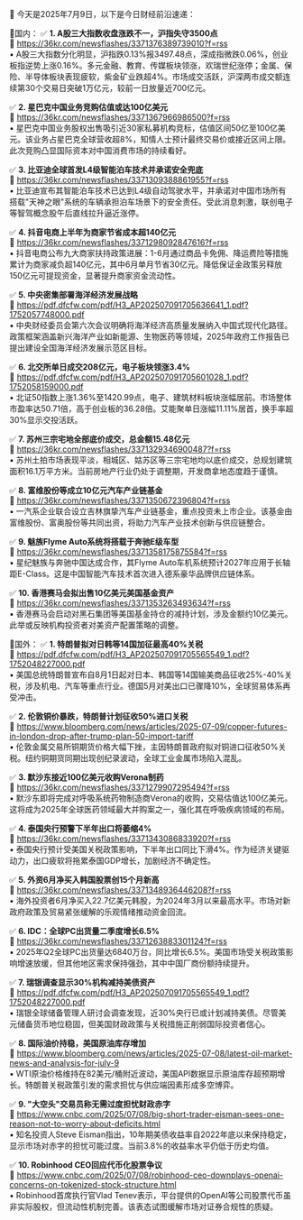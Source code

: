 📅 今天是2025年7月9日，以下是今日财经前沿速递：

📌国内：
✅ **1. A股三大指数收盘涨跌不一，沪指失守3500点**  
🔗 https://36kr.com/newsflashes/3371376389739010?f=rss  
▪️ A股三大指数分化明显，沪指跌0.13%报3497.48点，深成指微跌0.06%，创业板指逆势上涨0.16%。多元金融、教育、传媒板块领涨，欢瑞世纪涨停；金属、保险、半导体板块表现疲软，紫金矿业跌超4%。市场成交活跃，沪深两市成交额连续第30个交易日突破1万亿元，较前一日放量近700亿元。

✅ **2. 星巴克中国业务竞购估值或达100亿美元**  
🔗 https://36kr.com/newsflashes/3371367966986500?f=rss  
▪️ 星巴克中国业务股权出售吸引近30家私募机构竞标，估值区间50亿至100亿美元。该业务占星巴克全球营收超8%，知情人士预计最终交易价或接近区间上限。此次竞购凸显国际资本对中国消费市场的持续看好。

✅ **3. 比亚迪全球首发L4级智能泊车技术并承诺安全兜底**  
🔗 https://36kr.com/newsflashes/3371309388861955?f=rss  
▪️ 比亚迪宣布其智能泊车技术已达到L4级自动驾驶水平，并承诺对中国市场所有搭载"天神之眼"系统的车辆承担泊车场景下的安全责任。受此消息刺激，联创电子等智驾概念股午后直线拉升逼近涨停。

✅ **4. 抖音电商上半年为商家节省成本超140亿元**  
🔗 https://36kr.com/newsflashes/3371298092847616?f=rss  
▪️ 抖音电商公布九大商家扶持政策进展：1-6月通过商品卡免佣、降运费险等措施累计为商家减负超140亿元，其中6月单月节省30亿元。降低保证金政策另释放150亿元可提现资金，显著提升商家资金流动性。

✅ **5. 中央密集部署海洋经济发展战略**  
🔗 https://pdf.dfcfw.com/pdf/H3_AP202507091705636641_1.pdf?1752057748000.pdf  
▪️ 中央财经委员会第六次会议明确将海洋经济高质量发展纳入中国式现代化路径。政策框架涵盖新兴海洋产业如新能源、生物医药等领域，2025年政府工作报告已提出建设全国海洋经济发展示范区目标。

✅ **6. 北交所单日成交208亿元，电子板块领涨3.4%**  
🔗 https://pdf.dfcfw.com/pdf/H3_AP202507091705601028_1.pdf?1752058159000.pdf  
▪️ 北证50指数上涨1.36%至1420.99点，电子、建筑材料板块涨幅居前。市场整体市盈率达50.71倍，高于创业板的36.28倍。艾能聚单日涨幅11.11%居首，换手率超30%显示交投活跃。

✅ **7. 苏州三宗宅地全部底价成交，总金额15.48亿元**  
🔗 https://36kr.com/newsflashes/3371329346900487?f=rss  
▪️ 苏州土拍市场表现平淡，相城区、姑苏区等三宗宅地均以底价成交，总规划建筑面积16.1万平方米。当前房地产行业仍处于调整期，开发商拿地态度趋于谨慎。

✅ **8. 富维股份等成立10亿元汽车产业链基金**  
🔗 https://36kr.com/newsflashes/3371350672396804?f=rss  
▪️ 一汽系企业联合设立吉林旗挚汽车产业链基金，重点投资未上市企业。该基金由富维股份、富奥股份等共同出资，将助力汽车产业技术创新与供应链整合。

✅ **9. 魅族Flyme Auto系统将搭载于奔驰E级车型**  
🔗 https://36kr.com/newsflashes/3371358175875584?f=rss  
▪️ 星纪魅族与奔驰中国达成合作，其Flyme Auto车机系统预计2027年应用于长轴距E-Class。这是中国智能汽车技术首次进入德系豪华品牌供应链体系。

✅ **10. 香港赛马会拟出售10亿美元美国基金资产**  
🔗 https://36kr.com/newsflashes/3371353263493634?f=rss  
▪️ 香港赛马会启动对黑石集团等美国基金持仓的减持计划，涉及金额约10亿美元。此举或反映机构投资者对美资产配置策略的调整。

📌国外：
✅ **1. 特朗普拟对日韩等14国加征最高40%关税**  
🔗 https://pdf.dfcfw.com/pdf/H3_AP202507091705565549_1.pdf?1752048227000.pdf  
▪️ 美国总统特朗普宣布自8月1日起对日本、韩国等14国输美商品征收25%-40%关税，涉及机电、汽车等重点行业。德国5月对美出口已骤降10%，全球贸易体系再受冲击。

✅ **2. 伦敦铜价暴跌，特朗普计划征收50%进口关税**  
🔗 https://www.bloomberg.com/news/articles/2025-07-09/copper-futures-in-london-drop-after-trump-plan-50-import-tariff  
▪️ 伦敦金属交易所铜期货价格大幅下挫，主因特朗普政府拟对铜进口征收50%关税。纽约铜期货同期出现创纪录波动，全球工业金属市场陷入混乱。

✅ **3. 默沙东接近100亿美元收购Verona制药**  
🔗 https://36kr.com/newsflashes/3371279907295494?f=rss  
▪️ 默沙东即将完成对呼吸系统药物制造商Verona的收购，交易估值达100亿美元。这将成为2025年全球医药领域最大并购案之一，强化其在呼吸疾病领域的布局。

✅ **4. 泰国央行预警下半年出口将萎缩4%**  
🔗 https://36kr.com/newsflashes/3371343086833920?f=rss  
▪️ 泰国央行预计受美国关税政策影响，下半年出口同比下滑4%。作为经济关键驱动力，出口疲软将拖累泰国GDP增长，加剧经济不确定性。

✅ **5. 外资6月净买入韩国股票创15个月新高**  
🔗 https://36kr.com/newsflashes/3371348936446208?f=rss  
▪️ 海外投资者6月净买入22.7亿美元韩股，为2024年3月以来最高水平。市场对新政府政策及贸易紧张缓解的乐观情绪推动资金回流。

✅ **6. IDC：全球PC出货量二季度增长6.5%**  
🔗 https://36kr.com/newsflashes/3371263883301124?f=rss  
▪️ 2025年Q2全球PC出货量达6840万台，同比增长6.5%。美国市场受关税政策影响增速放缓，但其他地区需求保持强劲，其中中国厂商份额持续提升。

✅ **7. 瑞银调查显示30%机构减持美债资产**  
🔗 https://pdf.dfcfw.com/pdf/H3_AP202507091705565549_1.pdf?1752048227000.pdf  
▪️ 瑞银全球储备管理人研讨会调查发现，近30%央行已或计划减持美债。尽管美元储备货币地位稳固，但美国财政政策与关税措施正削弱国际投资者信心。

✅ **8. 国际油价持稳，美国原油库存增加**  
🔗 https://www.bloomberg.com/news/articles/2025-07-08/latest-oil-market-news-and-analysis-for-july-9  
▪️ WTI原油价格维持在82美元/桶附近波动，美国API数据显示原油库存超预期增长。特朗普关税政策引发的需求担忧与供应端因素形成多空博弈。

✅ **9. "大空头"交易员称无需过度担忧财政赤字**  
🔗 https://www.cnbc.com/2025/07/08/big-short-trader-eisman-sees-one-reason-not-to-worry-about-deficits.html  
▪️ 知名投资人Steve Eisman指出，10年期美债收益率自2022年底以来保持稳定，显示市场对赤字的担忧可能过度。当前3.8%的收益率水平仍低于历史均值。

✅ **10. Robinhood CEO回应代币化股票争议**  
🔗 https://www.cnbc.com/2025/07/08/robinhood-ceo-downplays-openai-concerns-on-tokenized-stock-structure.html  
▪️ Robinhood首席执行官Vlad Tenev表示，平台提供的OpenAI等公司股票代币虽非实际股权，但流动性机制完善。该表态试图缓解市场对证券合规性的质疑。